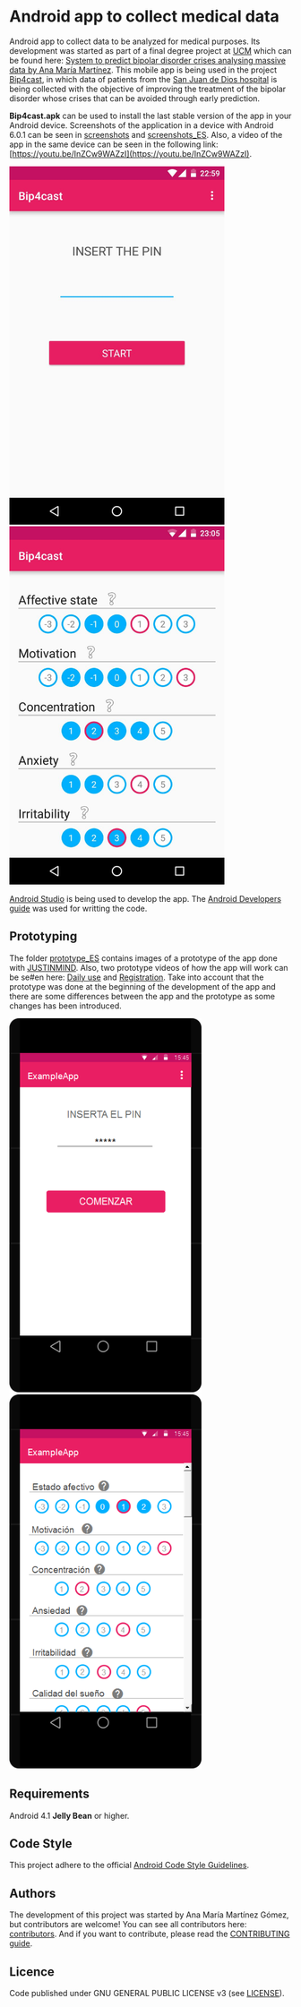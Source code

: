 # Android app to collect medical data

Android app to collect data to be analyzed for medical purposes. Its development was started as part of a final degree project at [UCM](https://www.ucm.es) which can be found here: [System to predict bipolar disorder crises analysing massive data by Ana María Martínez](http://eprints.ucm.es/38722). This mobile app is being used in the project [Bip4cast](http://www.bip4cast.org), in which data of patients from the [San Juan de Dios hospital](http://www.nuestraseñoradelapaz.es) is being collected with the objective of improving the treatment of the bipolar disorder whose crises that can be avoided through early prediction.

**Bip4cast.apk** can be used to install the last stable version of the app in your Android device. Screenshots of the application in a device with Android 6.0.1 can be seen in [screenshots](https://github.com/Ana06/medical-data-android/tree/master/screenshots) and [screenshots_ES](https://github.com/Ana06/medical-data-android/tree/master/screenshots_ES). Also, a video of the app in the same device can be seen in the following link: [https://youtu.be/InZCw9WAZzI](https://youtu.be/InZCw9WAZzI).

<img src=/screenshots/main.jpg width=384 height=640 alt='Main screen' />
<img src=/screenshots/test.jpg width=384 height=640 alt='Daily test' />

[Android Studio](http://developer.android.com/intl/es/tools/studio/index.html) is being used to develop the app. The [Android Developers guide](https://developer.android.com/guide/index.html) was used for writting the code.


## Prototyping

The folder [prototype_ES](https://github.com/Ana06/medical-data-android/tree/master/prototype_ES) contains images of a prototype of the app done with [JUSTINMIND](http://www.justinmind.com). Also, two prototype videos of how the app will work can be se#en here: [Daily use](https://youtu.be/rmyIEO8Utz8) and [Registration](https://youtu.be/yqyoxoveptU). Take into account that the prototype was done at the beginning of the development of the app and there are some differences between the app and the prototype as some changes has been introduced.

<img src=/prototype_ES/main.png width=343 height=669 alt='Main screen - prototype' />
<img src=/prototype_ES/test-answer.png width=343 height=669 alt='Daily test - prototype' />


## Requirements

Android 4.1 **Jelly Bean** or higher.


## Code Style

This project adhere to the official [Android Code Style Guidelines](http://source.android.com/source/code-style.html).


## Authors

The development of this project was started by Ana María Martínez Gómez, but contributors are welcome! You can see all contributors here: [contributors](https://github.com/Ana06/medical-data-android/graphs/contributors). And if you want to contribute, please read the [CONTRIBUTING guide](https://github.com/Ana06/medical-data-android/blob/master/CONTRIBUTING.md).


## Licence

Code published under GNU GENERAL PUBLIC LICENSE v3 (see [LICENSE](LICENSE)).
